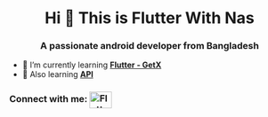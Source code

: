 <h1 align="center">Hi 👋 This is Flutter With Nas</h1>
<h3 align="center">A passionate android developer from Bangladesh</h3>

- 🌱 I’m currently learning **[Flutter - GetX](https://pub.dev/packages/get)**
- 🌱 Also learning **[API](https://pub.dev/packages/http)**

<h3 align="left">Connect with me: <a href="https://www.youtube.com/@naswithflutter" target="blank"><img align="center" src="https://raw.githubusercontent.com/rahuldkjain/github-profile-readme-generator/master/src/images/icons/Social/youtube.svg" alt="Flutter With Nas" height="30" width="40" /></a> </h3>

<p align="left">
  
  

</p>
